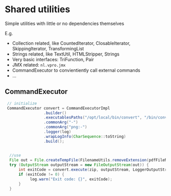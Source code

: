# Shared utilities

Simple utilities with little or no dependencies themselves

E.g. 
- Collection related, like CountedIterator, ClosableIterator, SkippingIterator, TransformingList
- Strings related, like TextUtil, HTMLStripper, Strings
- Very basic interfaces: TriFunction, Pair
- JMX related: `nl.vpro.jmx`
- CommandExecutor to convientiently call external commands
- ...

## CommandExecutor
```java
 // initialize
 CommandExecutor convert = CommandExecutorImpl
                 .builder()
                 .executablesPaths("/opt/local/bin/convert", "/bin/convert", "/usr/local/bin/convert")
                 .commonArg("-")
                 .commonArg("png:-")
                 .logger(log)
                 .wrapLogInfo(CharSequence::toString)
                 .build();
  
  
  //use 
  File out = File.createTempFile(FilenameUtils.removeExtension(pdfFileName), ".png");
  try (OutputStream outputStream = new FileOutputStream(out)) {
      int exitCode = convert.execute(zip, outputStream, LoggerOutputStream.error(log));
      if (exitCode != 0) {
           log.warn("Exit code: {}", exitCode);
      }
  }
```
